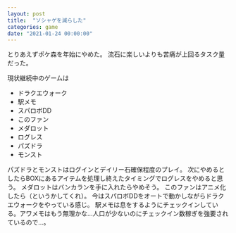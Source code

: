 ```yaml
---
layout: post
title:  "ソシャゲを減らした"
categories: game
date: "2021-01-24 00:00:00"
---
```


とりあえずポケ森を年始にやめた。
流石に楽しいよりも苦痛が上回るタスク量だった。

現状継続中のゲームは

- ドラクエウォーク
- 駅メモ
- スパロボDD
- このファン
- メダロット
- ログレス
- パズドラ
- モンスト

パズドラとモンストはログインとデイリー石確保程度のプレイ。
次にやめるとしたらBOXにあるアイテムを処理し終えたタイミングでログレスをやめると思う。
メダロットはバンカランを手に入れたらやめそう。
このファンはアニメ化したら（というかしてくれ）。
今はスパロボDDをオートで動かしながらドラクエウォークをやっている感じ。
駅メモは息をするようにチェックインしている。アワメモはもう無理かな...人口が少ないのにチェックイン数稼ぎを強要されているので...。
